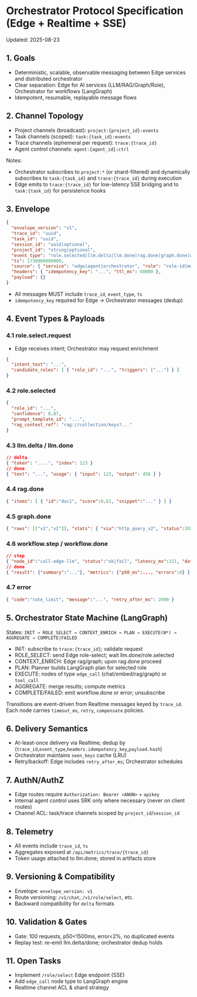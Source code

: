 # Orchestrator Protocol Specification (Edge + Realtime + SSE)

Updated: 2025-08-23

## 1. Goals
- Deterministic, scalable, observable messaging between Edge services and distributed orchestrator
- Clear separation: Edge for AI services (LLM/RAG/Graph/Role), Orchestrator for workflows (LangGraph)
- Idempotent, resumable, replayable message flows

## 2. Channel Topology
- Project channels (broadcast): `project:{project_id}:events`
- Task channels (scoped): `task:{task_id}:events`
- Trace channels (ephemeral per request): `trace:{trace_id}`
- Agent control channels: `agent:{agent_id}:ctrl`

Notes:
- Orchestrator subscribes to `project:*` (or shard-filtered) and dynamically subscribes to `task:{task_id}` and `trace:{trace_id}` during execution
- Edge emits to `trace:{trace_id}` for low-latency SSE bridging and to `task:{task_id}` for persistence hooks

## 3. Envelope
```json
{
  "envelope_version": "v1",
  "trace_id": "uuid",
  "task_id": "uuid",
  "session_id": "uuid|optional",
  "project_id": "string|optional",
  "event_type": "role.selected|llm.delta|llm.done|rag.done|graph.done|workflow.step|workflow.done|error",
  "ts": 1730000000000,
  "source": { "service": "edge|agent|orchestrator", "role": "role-id|module", "instance": "pod-id" },
  "headers": { "idempotency_key": "...", "ttl_ms": 60000 },
  "payload": {}
}
```
- All messages MUST include `trace_id`, `event_type`, `ts`
- `idempotency_key` required for Edge → Orchestrator messages (dedup)

## 4. Event Types & Payloads
### 4.1 role.select.request
- Edge receives intent; Orchestrator may request enrichment
```json
{
  "intent_text": "...",
  "candidate_roles": [ { "role_id": "...", "triggers": ["..."] } ]
}
```

### 4.2 role.selected
```json
{
  "role_id": "...",
  "confidence": 0.87,
  "prompt_template_id": "...",
  "rag_context_ref": "rag://collection/keys?..."
}
```

### 4.3 llm.delta / llm.done
```json
// delta
{ "token": "....", "index": 123 }
// done
{ "text": "...", "usage": { "input": 123, "output": 456 } }
```

### 4.4 rag.done
```json
{ "items": [ { "id":"doc1", "score":0.81, "snippet":"..." } ] }
```

### 4.5 graph.done
```json
{ "rows": [["v1","v2"]], "stats": { "via":"http_query_v2", "status":202 } }
```

### 4.6 workflow.step / workflow.done
```json
// step
{ "node_id":"call-edge-llm", "status":"ok|fail", "latency_ms":321, "data":{}} 
// done
{ "result": {"summary":"..."}, "metrics": {"p50_ms":..., "errors":0} }
```

### 4.7 error
```json
{ "code":"rate_limit", "message":"...", "retry_after_ms": 2000 }
```

## 5. Orchestrator State Machine (LangGraph)
States: `INIT → ROLE_SELECT → CONTEXT_ENRICH → PLAN → EXECUTE(N*) → AGGREGATE → COMPLETE|FAILED`
- INIT: subscribe to `trace:{trace_id}`; validate request
- ROLE_SELECT: send Edge role-select; wait llm.done/role.selected
- CONTEXT_ENRICH: Edge rag/graph; upon rag.done proceed
- PLAN: Planner builds LangGraph plan for selected role
- EXECUTE: nodes of type `edge_call` (chat/embed/rag/graph) or `tool_call`
- AGGREGATE: merge results; compute metrics
- COMPLETE/FAILED: emit workflow.done or error; unsubscribe

Transitions are event-driven from Realtime messages keyed by `trace_id`. Each node carries `timeout_ms`, `retry`, `compensate` policies.

## 6. Delivery Semantics
- At-least-once delivery via Realtime; dedup by (`trace_id`,`event_type`,`headers.idempotency_key`,`payload.hash`)
- Orchestrator maintains `seen_keys` cache (LRU)
- Retry/backoff: Edge includes `retry_after_ms`; Orchestrator schedules

## 7. AuthN/AuthZ
- Edge routes require `Authorization: Bearer <ANON>` + `apikey`
- Internal agent control uses SRK only where necessary (never on client routes)
- Channel ACL: task/trace channels scoped by `project_id`/`session_id`

## 8. Telemetry
- All events include `trace_id`, `ts`
- Aggregates exposed at `/api/metrics/trace/{trace_id}`
- Token usage attached to llm.done; stored in artifacts store

## 9. Versioning & Compatibility
- Envelope: `envelope_version: v1`
- Route versioning: `/v1/chat`, `/v1/role/select`, etc.
- Backward compatibility for `delta` formats

## 10. Validation & Gates
- Gate: 100 requests, p50<1500ms, error<2%, no duplicated events
- Replay test: re-emit llm.delta/done; orchestrator dedup holds

## 11. Open Tasks
- Implement `/role/select` Edge endpoint (SSE)
- Add `edge_call` node type to LangGraph engine
- Realtime channel ACL & shard strategy
